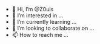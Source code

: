 - 👋 Hi, I’m @Z0uls
- 👀 I’m interested in ...
- 🌱 I’m currently learning ...
- 💞️ I’m looking to collaborate on ...
- 📫 How to reach me ...

<!---
Z0uls/Z0uls is a ✨ special ✨ repository because its `README.md` (this file) appears on your GitHub profile.
You can click the Preview link to take a look at your changes.
--->
